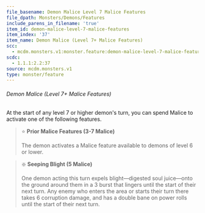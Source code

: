 ```yaml
---
file_basename: Demon Malice Level 7 Malice Features
file_dpath: Monsters/Demons/Features
include_parens_in_filename: 'true'
item_id: demon-malice-level-7-malice-features
item_index: '37'
item_name: Demon Malice (Level 7+ Malice Features)
scc:
  - mcdm.monsters.v1:monster.feature:demon-malice-level-7-malice-features
scdc:
  - 1.1.1:2.2:37
source: mcdm.monsters.v1
type: monster/feature
---
```


###### Demon Malice (Level 7+ Malice Features)

At the start of any level 7 or higher demon's turn, you can spend Malice to activate one of the following features.

<!-- -->
> ⭐️ **Prior Malice Features (3-7 Malice)**
>
> The demon activates a Malice feature available to demons of level 6 or lower.

<!-- -->
> ❇️ **Seeping Blight (5 Malice)**
>
> One demon acting this turn expels blight—digested soul juice—onto the ground around them in a 3 burst that lingers until the start of their next turn. Any enemy who enters the area or starts their turn there takes 6 corruption damage, and has a double bane on power rolls until the start of their next turn.
